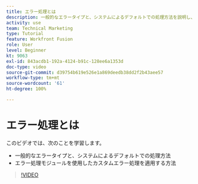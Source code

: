 ```yaml
---
title: エラー処理とは
description: 一般的なエラータイプと、システムによるデフォルトでの処理方法を説明し、 [!DNL Adobe Workfront Fusion] でカスタムエラー処理を適用する方法を説明します。
activity: use
team: Technical Marketing
type: Tutorial
feature: Workfront Fusion
role: User
level: Beginner
kt: 9063
exl-id: 843acdb1-192a-4124-b91c-128ee6a1353d
doc-type: video
source-git-commit: d39754b619e526e1a869deedb38dd2f2b43aee57
workflow-type: tm+mt
source-wordcount: '61'
ht-degree: 100%

---
```


# エラー処理とは

このビデオでは、次のことを学習します。

* 一般的なエラータイプと、システムによるデフォルトでの処理方法
* エラー処理モジュールを使用したカスタムエラー処理を適用する方法

>[!VIDEO](https://video.tv.adobe.com/v/335304/?quality=12)
